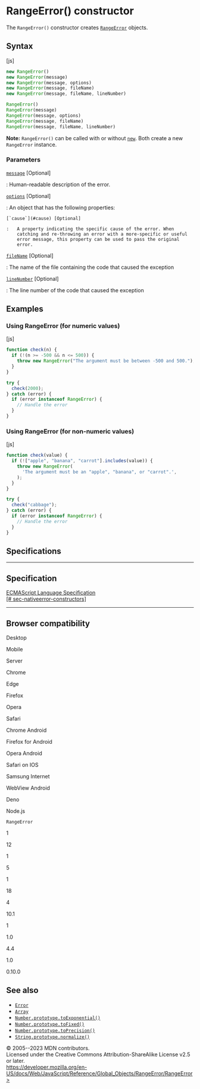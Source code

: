 RangeError() constructor
========================

 
The `RangeError()` constructor creates [`RangeError`](../rangeerror)
objects.


 
Syntax
------

 
 
 
[js]


```js
new RangeError()
new RangeError(message)
new RangeError(message, options)
new RangeError(message, fileName)
new RangeError(message, fileName, lineNumber)

RangeError()
RangeError(message)
RangeError(message, options)
RangeError(message, fileName)
RangeError(message, fileName, lineNumber)
```


 
**Note:** `RangeError()` can be called with or without
[`new`](../../operators/new). Both create a new `RangeError` instance.




 
### Parameters

 

[`message`](#message) [Optional]

:   Human-readable description of the error.

[`options`](#options) [Optional]

:   An object that has the following properties:

    [`cause`](#cause) [Optional]

    :   A property indicating the specific cause of the error. When
        catching and re-throwing an error with a more-specific or useful
        error message, this property can be used to pass the original
        error.

[`fileName`](#filename) [Optional]

:   The name of the file containing the code that caused the exception

[`lineNumber`](#linenumber) [Optional]

:   The line number of the code that caused the exception



 
Examples
--------


 
### Using RangeError (for numeric values) 

 
 
 
[js]


```js
function check(n) {
  if (!(n >= -500 && n <= 500)) {
    throw new RangeError("The argument must be between -500 and 500.");
  }
}

try {
  check(2000);
} catch (error) {
  if (error instanceof RangeError) {
    // Handle the error
  }
}
```




 
### Using RangeError (for non-numeric values) 

 
 
 
[js]


```js
function check(value) {
  if (!["apple", "banana", "carrot"].includes(value)) {
    throw new RangeError(
      'The argument must be an "apple", "banana", or "carrot".',
    );
  }
}

try {
  check("cabbage");
} catch (error) {
  if (error instanceof RangeError) {
    // Handle the error
  }
}
```




Specifications
--------------

 
  ---------------------------------------------------------------------------------------------------------------------------------
  Specification
  ---------------------------------------------------------------------------------------------------------------------------------
  [ECMAScript Language Specification\
  [\#
  sec-nativeerror-constructors]](https://tc39.es/ecma262/multipage/fundamental-objects.html#sec-nativeerror-constructors)

  ---------------------------------------------------------------------------------------------------------------------------------


Browser compatibility 
---------------------

 


Desktop

Mobile

Server

Chrome

Edge

Firefox

Opera

Safari

Chrome Android

Firefox for Android

Opera Android

Safari on IOS

Samsung Internet

WebView Android

Deno

Node.js

`RangeError`

1

12

1

5

1

18

4

10.1

1

1.0

4.4

1.0

0.10.0

 
See also 
--------

 
-   [`Error`](../error)
-   [`Array`](../array)
-   [`Number.prototype.toExponential()`](../number/toexponential)
-   [`Number.prototype.toFixed()`](../number/tofixed)
-   [`Number.prototype.toPrecision()`](../number/toprecision)
-   [`String.prototype.normalize()`](../string/normalize)



 
© 2005--2023 MDN contributors.\
Licensed under the Creative Commons Attribution-ShareAlike License v2.5
or later.\
https://developer.mozilla.org/en-US/docs/Web/JavaScript/Reference/Global_Objects/RangeError/RangeError>

